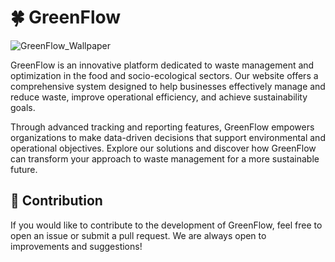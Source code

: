 # 🍀 GreenFlow

![GreenFlow_Wallpaper](./src/assets/greenFlow_wallpaper.png)

GreenFlow is an innovative platform dedicated to waste management and optimization in the food and socio-ecological sectors. Our website offers a comprehensive system designed to help businesses effectively manage and reduce waste, improve operational efficiency, and achieve sustainability goals.

Through advanced tracking and reporting features, GreenFlow empowers organizations to make data-driven decisions that support environmental and operational objectives. Explore our solutions and discover how GreenFlow can transform your approach to waste management for a more sustainable future.

## 💖 Contribution

If you would like to contribute to the development of GreenFlow, feel free to open an issue or submit a pull request. We are always open to improvements and suggestions!
